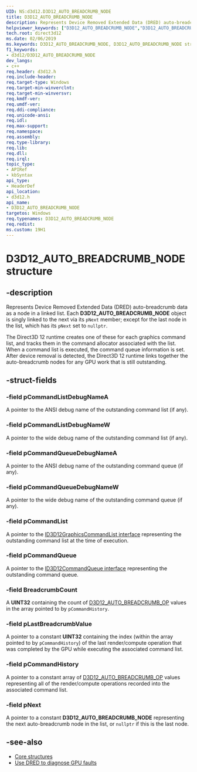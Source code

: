 ```yaml
---
UID: NS:d3d12.D3D12_AUTO_BREADCRUMB_NODE
title: D3D12_AUTO_BREADCRUMB_NODE
description: Represents Device Removed Extended Data (DRED) auto-breadcrumb data as a node in a linked list.
helpviewer_keywords: ["D3D12_AUTO_BREADCRUMB_NODE","D3D12_AUTO_BREADCRUMB_NODE structure","d3d12/D3D12_AUTO_BREADCRUMB_NODE","direct3d12.d3d12_auto_breadcrumb_node"]
tech.root: direct3d12
ms.date: 02/06/2019
ms.keywords: D3D12_AUTO_BREADCRUMB_NODE, D3D12_AUTO_BREADCRUMB_NODE structure, d3d12/D3D12_AUTO_BREADCRUMB_NODE, direct3d12.d3d12_auto_breadcrumb_node
f1_keywords:
- d3d12/D3D12_AUTO_BREADCRUMB_NODE
dev_langs:
- c++
req.header: d3d12.h
req.include-header: 
req.target-type: Windows
req.target-min-winverclnt: 
req.target-min-winversvr: 
req.kmdf-ver: 
req.umdf-ver: 
req.ddi-compliance: 
req.unicode-ansi: 
req.idl: 
req.max-support: 
req.namespace: 
req.assembly: 
req.type-library: 
req.lib: 
req.dll: 
req.irql: 
topic_type:
- APIRef
- kbSyntax
api_type:
- HeaderDef
api_location:
- d3d12.h
api_name:
- D3D12_AUTO_BREADCRUMB_NODE
targetos: Windows
req.typenames: D3D12_AUTO_BREADCRUMB_NODE
req.redist: 
ms.custom: 19H1
---
```


# D3D12_AUTO_BREADCRUMB_NODE structure

## -description

Represents Device Removed Extended Data (DRED) auto-breadcrumb data as a node in a linked list. Each **D3D12_AUTO_BREADCRUMB_NODE** object is singly linked to the next via its `pNext` member; except for the last node in the list, which has its `pNext` set to `nullptr`.

The Direct3D 12 runtime creates one of these for each graphics command list, and tracks them in the command allocator associated with the list. When a command list is executed, the command queue information is set. After device removal is detected, the Direct3D 12 runtime links together the auto-breadcrumb nodes for any GPU work that is still outstanding.

## -struct-fields

### -field pCommandListDebugNameA

A pointer to the ANSI debug name of the outstanding command list (if any).

### -field pCommandListDebugNameW

A pointer to the wide debug name of the outstanding command list (if any).

### -field pCommandQueueDebugNameA

A pointer to the ANSI debug name of the outstanding command queue (if any).

### -field pCommandQueueDebugNameW

A pointer to the wide debug name of the outstanding command queue (if any).

### -field pCommandList

A pointer to the [ID3D12GraphicsCommandList interface](nn-d3d12-id3d12graphicscommandlist.md) representing the outstanding command list at the time of execution.

### -field pCommandQueue

A pointer to the [ID3D12CommandQueue interface](nn-d3d12-id3d12commandqueue.md) representing the outstanding command queue.

### -field BreadcrumbCount

A **UINT32** containing the count of [D3D12_AUTO_BREADCRUMB_OP](ne-d3d12-d3d12_auto_breadcrumb_op.md) values in the array pointed to by `pCommandHistory`.

### -field pLastBreadcrumbValue
A pointer to a constant **UINT32** containing the index (within the array pointed to by `pCommandHistory`) of the last render/compute operation that was completed by the GPU while executing the associated command list.

### -field pCommandHistory
A pointer to a constant array of [D3D12_AUTO_BREADCRUMB_OP](ne-d3d12-d3d12_auto_breadcrumb_op.md) values representing all of the render/compute operations recorded into the associated command list.

### -field pNext
A pointer to a constant **D3D12_AUTO_BREADCRUMB_NODE** representing the next auto-breadcrumb node in the list, or `nullptr` if this is the last node.

## -see-also

* [Core structures](/windows/desktop/direct3d12/direct3d-12-structures)
* [Use DRED to diagnose GPU faults](/windows/desktop/direct3d12/use-dred)
